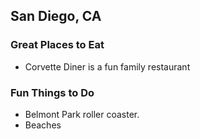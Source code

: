## San Diego, CA

### Great Places to Eat

- Corvette Diner is a fun family restaurant

### Fun Things to Do

- Belmont Park roller coaster.
- Beaches